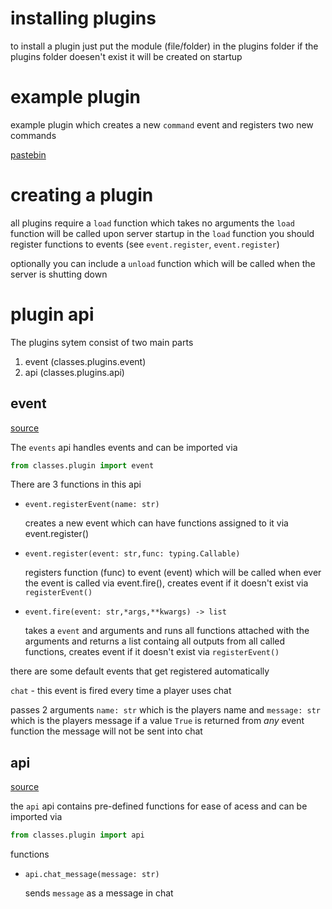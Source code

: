 # installing plugins
to install a plugin just put the module (file/folder) in the plugins folder
if the plugins folder doesen't exist it will be created on startup

# example plugin
example plugin which creates a new `command` event and registers two new commands

[pastebin](https://pastebin.com/eR0sM2fH)
# creating a plugin
all plugins require a `load` function which takes no arguments
the `load` function will be called upon server startup
in the `load` function you should register functions to events (see `event.register`, `event.register`)

optionally you can include a `unload` function which will be called when the server is shutting down

# plugin api
The plugins sytem consist of two main parts
1. event (classes.plugins.event)
2. api    (classes.plugins.api)

## event
[source](/classes/plugins/event.py)

The `events` api handles events and can be imported via
```py
from classes.plugin import event
```
There are 3 functions in this api
* `event.registerEvent(name: str)`

    creates a new event which can have functions assigned to it via event.register()
* `event.register(event: str,func: typing.Callable)`

    registers function (func) to event (event) which will be called when ever the event is called via event.fire(), creates event if it doesn't exist via `registerEvent()`
* `event.fire(event: str,*args,**kwargs) -> list`

    takes a `event` and arguments and runs all functions attached with the arguments and returns a list containg all outputs from all called functions, creates event if it doesn't exist via `registerEvent()`

there are some default events that get registered automatically

`chat` - this event is fired every time a player uses chat

passes 2 arguments `name: str` which is the players name and `message: str` which is the players message
if a value `True` is returned from *any* event function the message will not be sent into chat

## api
[source](/classes/plugins/api.py)

the `api` api contains pre-defined functions for ease of acess and can be imported via
```py
from classes.plugin import api
```
functions
* `api.chat_message(message: str)`

    sends `message` as a message in chat


